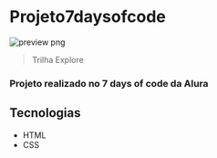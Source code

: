 # Projeto7daysofcode

![preview png](https://user-images.githubusercontent.com/115669176/198165928-29054b64-8f63-4477-a985-4f6271fbb523.png)

> Trilha Explore

<h3>Projeto realizado no 7 days of code da Alura</h3>

## Tecnologias

- HTML
- CSS
